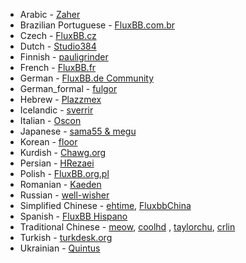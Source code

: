*  Arabic - [Zaher](https://github.com/zaher)
*  Brazilian Portuguese - [FluxBB.com.br](http://fluxbb.com.br)
*  Czech - [FluxBB.cz](http://fluxbb.cz)
*  Dutch - [Studio384](https://fluxbb.org/forums/profile.php?id=58029)
*  Finnish - [pauligrinder](http://fluxbb.org/forums/profile.php?id=57037)
*  French - [FluxBB.fr](http://fluxbb.fr)
*  German - [FluxBB.de Community](http://www.fluxbb.de)
*  German_formal - [fulgor](http://www.fluxbb.de/forum/profile.php?id=2284)
*  Hebrew - [Plazzmex](http://fluxbb.org/forums/profile.php?id=831)
*  Icelandic - [sverrir](http://fluxbb.org/forums/profile.php?id=55514)
*  Italian - [Oscon](http://www.oscon.it)
*  Japanese - [sama55 & megu](http://cmsbox.jp/forums/)
*  Korean - [floor](http://fluxbb.org/forums/profile.php?id=56739)
*  Kurdish - [Chawg.org](http://www.chawg.org)
*  Persian - [HRezaei](mailto:mr.hrezaei@gmail.com)
*  Polish - [FluxBB.org.pl](http://fluxbb.org.pl)
*  Romanian - [Kaeden](http://fluxbb.org/forums/profile.php?id=57813)
*  Russian - [well-wisher](http://fluxbb.org.ru/forum/viewtopic.php?id=3403#p26685)
*  Simplified Chinese - [ehtime](http://fluxbb.org/forums/profile.php?id=3031), [FluxbbChina](http://fluxbbchina.com)
*  Spanish - [FluxBB Hispano](http://www.fluxbbhispano.co.cc/viewtopic.php?id=5)
*  Traditional Chinese - [meow](http://fluxbb.org/forums/profile.php?id=58), [coolhd](http://fluxbb.org/forums/profile.php?id=99) , [taylorchu](http://tailinchu.tk/bbs), [crlin](http://fluxbb.org/forums/profile.php?id=56389)
*  Turkish - [turkdesk.org](http://turkdesk.org)
*  Ukrainian - [Quintus](http://fluxbb.org/forums/profile.php?id=57433)
